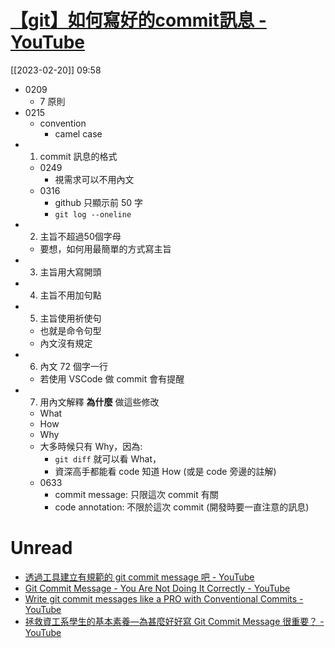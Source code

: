 # [【git】如何寫好的commit訊息 - YouTube](https://www.youtube.com/watch?v=g9-X6fR2eYA)

[[2023-02-20]] 09:58

- 0209
	- 7 原則
- 0215
    - convention
        - camel case
- 1. commit 訊息的格式
    - 0249
        - 視需求可以不用內文
    - 0316
        - github 只顯示前 50 字
        - `git log --oneline`
- 2. 主旨不超過50個字母
    - 要想，如何用最簡單的方式寫主旨
- 3. 主旨用大寫開頭
- 4. 主旨不用加句點
- 5. 主旨使用祈使句
    - 也就是命令句型
    - 內文沒有規定
- 6. 內文 72 個字一行
    - 若使用 VSCode 做 commit 會有提醒
- 7. 用內文解釋 **為什麼** 做這些修改
    - What
    - How
    - Why
    - 大多時候只有 Why，因為:
        - `git diff` 就可以看 What，
        - 資深高手都能看 code 知道 How (或是 code 旁邊的註解)
    - 0633
        - commit message: 只限這次 commit 有關
        - code annotation: 不限於這次 commit (開發時要一直注意的訊息)

# Unread

- [透過工具建立有規範的 git commit message 吧 - YouTube](https://www.youtube.com/watch?v=ZQFvw3Rfhpg)
- [Git Commit Message - You Are Not Doing It Correctly - YouTube](https://www.youtube.com/watch?v=_gpNPNMYbVY)
- [Write git commit messages like a PRO with Conventional Commits - YouTube](https://www.youtube.com/watch?v=OJqUWvmf4gg)
- [拯救資工系學生的基本素養—為甚麼好好寫 Git Commit Message 很重要？ - YouTube](https://www.youtube.com/watch?v=lVWsI2FsQ78)

